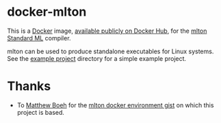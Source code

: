 # docker-mlton

This is a [Docker] image, [available publicly on Docker Hub][dockerhub], for the
[mlton][mlton] [Standard ML][SML] compiler.

mlton can be used to produce standalone executables for Linux systems. See the
[example project](example-project/) directory for a simple example project.

# Thanks

* To [Matthew Boeh](https://github.com/mboeh) for the
  [mlton docker environment gist](https://gist.github.com/mboeh/d23ba889dfd48d07efff)
  on which this project is based.
  
[mlton]: http://mlton.org/
[Docker]: https://www.docker.com/
[dockerhub]: https://hub.docker.com/r/alandipert/mlton/
[SML]: https://en.wikipedia.org/wiki/Standard_ML
